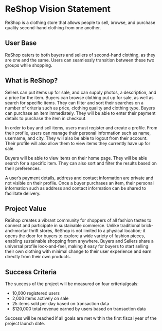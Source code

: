 # ReShop Vision Statement
ReShop is a  clothing store that allows people to sell, browse, and purchase quality second-hand clothing from one another.

## User Base

ReShop caters to both buyers and sellers of second-hand clothing, as they are one and the same. Users can seamlessly transition between these two groups while shopping.

## What is ReShop?

Sellers can put items up for sale, and can supply photos, a description, and a price for the item. Buyers can browse clothing put up for sale, as well as search for specific items. They can filter and sort their searches on a number of criteria such as price, clothing quality and clothing type. Buyers can purchase an item immediately. They will be able to enter their payment details to purchase the item in checkout.

In order to buy and sell items, users must register and create a profile. From their profile, users can manage their personal information such as name, username, and city. They will also be able to logout from their account. Their profile will also allow them to view items they currently have up for sale. 

Buyers will be able to view items on their home page. They will be able search for a specific item. They can also sort and filter the results based on their preferences.

A user’s payment details, address and contact information are private and not visible on their profile. Once a buyer purchases an item, their personal information such as address and contact information can be shared to facilitate delivery.

## Project Value

ReShop creates a vibrant community for shoppers of all fashion tastes to connect and participate in sustainable commerce. Unlike traditional brick-and-mortar thrift stores, ReShop is not limited to a physical location; it opens the door for buyers to explore a wide variety of fashion pieces, enabling sustainable shopping from anywhere. Buyers and Sellers share a universal profile look-and-feel, making it easy for buyers to start selling their own clothing with minimal change to their user experience and earn directly from their own products.

## Success Criteria

The success of the project will be measured on four criteria/goals:

* 10,000 registered users
* 2,000 items actively on sale
* 25 items sold per day based on transaction data
* $120,000 total revenue earned by users based on transaction data

Success will be reached if all goals are met within the first fiscal year of the project launch date.